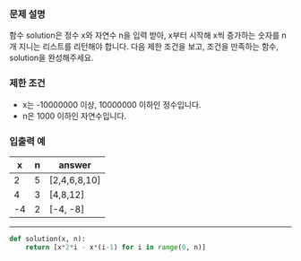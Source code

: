### **문제 설명**

함수 solution은 정수 x와 자연수 n을 입력 받아, x부터 시작해 x씩 증가하는 숫자를 n개 지니는 리스트를 리턴해야 합니다. 다음 제한 조건을 보고, 조건을 만족하는 함수, solution을 완성해주세요.

### **제한 조건**

- x는 -10000000 이상, 10000000 이하인 정수입니다.
- n은 1000 이하인 자연수입니다.

### **입출력 예**

| x | n | answer |
| --- | --- | --- |
| 2 | 5 | [2,4,6,8,10] |
| 4 | 3 | [4,8,12] |
| -4 | 2 | [-4, -8] |

---

```python
def solution(x, n):
    return [x*2*i - x*(i-1) for i in range(0, n)]
```
